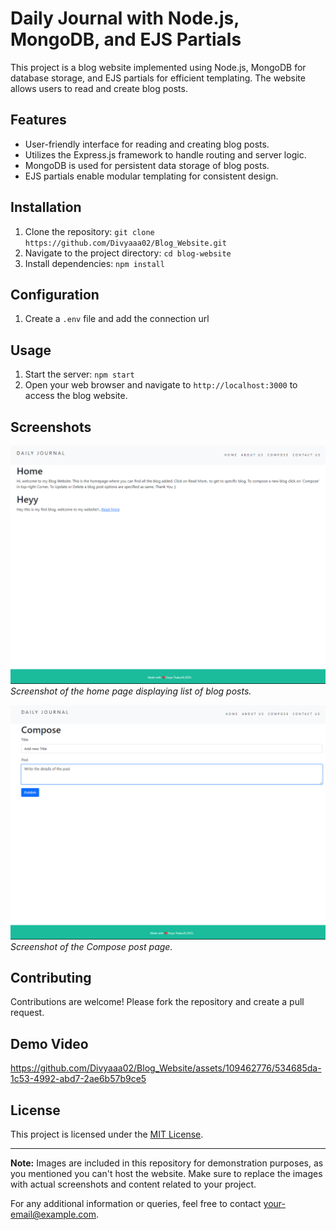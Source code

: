 # Daily Journal with Node.js, MongoDB, and EJS Partials


This project is a blog website implemented using Node.js, MongoDB for database storage, and EJS partials for efficient templating. The website allows users to read and create blog posts.

## Features

- User-friendly interface for reading and creating blog posts.
- Utilizes the Express.js framework to handle routing and server logic.
- MongoDB is used for persistent data storage of blog posts.
- EJS partials enable modular templating for consistent design.

## Installation

1. Clone the repository: `git clone https://github.com/Divyaaa02/Blog_Website.git`
2. Navigate to the project directory: `cd blog-website`
3. Install dependencies: `npm install`

## Configuration

1. Create a `.env` file and add the connection url

## Usage

1. Start the server: `npm start`
2. Open your web browser and navigate to `http://localhost:3000` to access the blog website.

## Screenshots

![Home Page](screenshots/home.png)
*Screenshot of the home page displaying list of blog posts.*

![Create Post](screenshots/compose.png)
*Screenshot of the Compose post page.*

## Contributing

Contributions are welcome! Please fork the repository and create a pull request.

## Demo Video






https://github.com/Divyaaa02/Blog_Website/assets/109462776/534685da-1c53-4992-abd7-2ae6b57b9ce5



## License

This project is licensed under the [MIT License](LICENSE).

---

**Note:** Images are included in this repository for demonstration purposes, as you mentioned you can't host the website. Make sure to replace the images with actual screenshots and content related to your project.

For any additional information or queries, feel free to contact [your-email@example.com](mailto:your-email@example.com).
